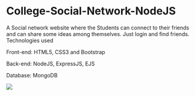 # College-Social-Network-NodeJS
A Social network website where the Students can connect to their friends and can share some ideas among themselves. Just login and find friends.
Technologies used

Front-end:  HTML5, CSS3 and Bootstrap

Back-end: NodeJS, ExpressJS, EJS

Database: MongoDB

<img
src="https://github.com/punithmatli/College-Social-Network-NodeJS/blob/master/collegesocialnetwork.PNG" />
